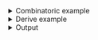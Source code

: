 <details><summary>Combinatoric example</summary>

```no_run
#[derive(Debug, Clone)]
pub struct Options {
    point: Vec<Point>,
    rotate: bool,
}

#[derive(Debug, Clone)]
struct Point {
    point: (),
    x: usize,
    y: usize,
    z: f64,
}

fn point() -> impl Parser<Point> {
    let point = short('p')
        .long("point")
        .help("Point coordinates")
        .req_flag(());
    let x = positional::<usize>("X").help("X coordinate of a point");
    let y = positional::<usize>("Y").help("Y coordinate of a point");
    let z = positional::<f64>("Z").help("Height of a point above the plane");
    construct!(Point { point, x, y, z }).adjacent()
}

pub fn options() -> OptionParser<Options> {
    let rotate = short('r')
        .long("rotate")
        .help("Face the camera towards the first point")
        .switch();
    let point = point().many();
    construct!(Options { point, rotate }).to_options()
}
```

</details>
<details><summary>Derive example</summary>

```no_run
#[derive(Debug, Clone, Bpaf)]
#[bpaf(options)]
pub struct Options {
    #[bpaf(external, many)]
    point: Vec<Point>,
    #[bpaf(short, long)]
    /// Face the camera towards the first point
    rotate: bool,
}

#[derive(Debug, Clone, Bpaf)]
#[bpaf(adjacent)]
struct Point {
    #[bpaf(short, long)]
    /// Point coordinates
    point: (),
    #[bpaf(positional("X"))]
    /// X coordinate of a point
    x: usize,
    #[bpaf(positional("Y"))]
    /// Y coordinate of a point
    y: usize,
    #[bpaf(positional("Z"))]
    /// Height of a point above the plane
    z: f64,
}
```

</details>
<details><summary>Output</summary>

Fields can have different types, including `Option` or `Vec`, in this example they are two
`usize` and one `f64`.


<div class='bpaf-doc'>
$ app --help<br>
<p><b>Usage</b>: <tt><b>app</b></tt> [<tt><b>-p</b></tt> <tt><i>X</i></tt> <tt><i>Y</i></tt> <tt><i>Z</i></tt>]... [<tt><b>-r</b></tt>]</p><p><div>
<b>Available options:</b></div><dl><div style='padding-left: 0.5em'><tt><b>-p</b></tt> <tt><i>X</i></tt> <tt><i>Y</i></tt> <tt><i>Z</i></tt></div><dt><tt><b>-p</b></tt>, <tt><b>--point</b></tt></dt>
<dd>Point coordinates</dd>
<dt><tt><i>X</i></tt></dt>
<dd>X coordinate of a point</dd>
<dt><tt><i>Y</i></tt></dt>
<dd>Y coordinate of a point</dd>
<dt><tt><i>Z</i></tt></dt>
<dd>Height of a point above the plane</dd>
<p></p><dt><tt><b>-r</b></tt>, <tt><b>--rotate</b></tt></dt>
<dd>Face the camera towards the first point</dd>
<dt><tt><b>-h</b></tt>, <tt><b>--help</b></tt></dt>
<dd>Prints help information</dd>
</dl>
</p>
<style>
div.bpaf-doc {
    padding: 14px;
    background-color:var(--code-block-background-color);
    font-family: "Source Code Pro", monospace;
    margin-bottom: 0.75em;
}
div.bpaf-doc dt { margin-left: 1em; }
div.bpaf-doc dd { margin-left: 3em; }
div.bpaf-doc dl { margin-top: 0; padding-left: 1em; }
div.bpaf-doc  { padding-left: 1em; }
</style>
</div>


flag `--point` takes 3 positional arguments: two integers for X and Y coordinates and one floating point for height, order is
important, switch `--rotate` can go on either side of it


<div class='bpaf-doc'>
$ app --rotate --point 10 20 3.1415<br>
Options { point: [Point { point: (), x: 10, y: 20, z: 3.1415 }], rotate: true }
</div>


parser accepts multiple points, they must not interleave


<div class='bpaf-doc'>
$ app --point 10 20 3.1415 --point 1 2 0.0<br>
Options { point: [Point { point: (), x: 10, y: 20, z: 3.1415 }, Point { point: (), x: 1, y: 2, z: 0.0 }], rotate: false }
</div>


`--rotate` can't go in the middle of the point definition as the parser expects the second item


<div class='bpaf-doc'>
$ app --point 10 20 --rotate 3.1415<br>
<b>Error:</b> expected <tt><i>Z</i></tt>, got <b>--rotate</b>. Pass <tt><b>--help</b></tt> for usage information
<style>
div.bpaf-doc {
    padding: 14px;
    background-color:var(--code-block-background-color);
    font-family: "Source Code Pro", monospace;
    margin-bottom: 0.75em;
}
div.bpaf-doc dt { margin-left: 1em; }
div.bpaf-doc dd { margin-left: 3em; }
div.bpaf-doc dl { margin-top: 0; padding-left: 1em; }
div.bpaf-doc  { padding-left: 1em; }
</style>
</div>

</details>